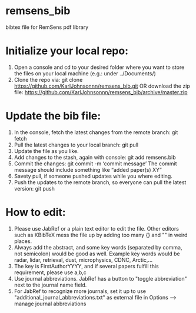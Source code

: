 # remsens_bib
bibtex file for RemSens pdf library

# Initialize your local repo:
  1. Open a console and cd to your desired folder where you want to store the files on your local machine (e.g.: under ../Documents/)
  2. Clone the repo via: git clone https://github.com/KarlJohnsonnn/remsens_bib.git
     OR download the zip file: https://github.com/KarlJohnsonnn/remsens_bib/archive/master.zip
 
# Update the bib file:
  1. In the console, fetch the latest changes from the remote branch: git fetch
  2. Pull the latest changes to your local branch: git pull
  3. Update the file as you like.
  4. Add changes to the stash, again with console: git add remsens.bib
  5. Commit the changes: git commit -m ‘commit message’
     The commit message should include something like “added paper(s) XY”
  6. Savety pull, if someone pushed updates while you where editing.
  7. Push the updates to the remote branch, so everyone can pull the latest version: git push

# How to edit:
  1. Please use JabRef or a plain text editor to edit the file. Other editors such as KBibTeX mess the file up by adding too many {} and "" in weird places.
  2. Always add the abstract, and some key words (separated by comma, not semicolon) would be good as well. Example key words would be radar, lidar, retrieval, dust, microphysics, CDNC, Arctic,...
  3. The key is FirstAuthorYYYY, and if several papers fulfill this requirement, please use a,b,c
  4. Use journal abbreviations. JabRef has a button to "toggle abbreviation" next to the journal name field.
  5. For JabRef to recognize more journals, set it up to use "additional_journal_abbreviations.txt" as external file in Options --> manage journal abbreviations 
